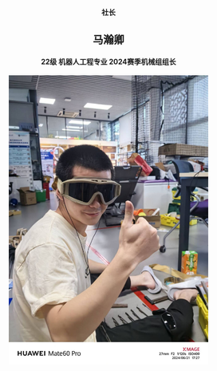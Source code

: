 <center>

#### 社长
## 马瀚卿
#### 22级  机器人工程专业  2024赛季机械组组长

</center>

<div style="text-align: center;">
<img src="./mhq.png" alt="Alt Text" width="400" height="580" />
</div>
